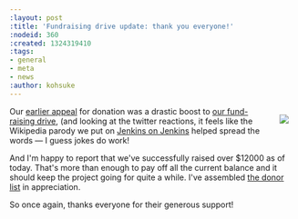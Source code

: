 ```yaml
---
:layout: post
:title: 'Fundraising drive update: thank you everyone!'
:nodeid: 360
:created: 1324319410
:tags:
- general
- meta
- news
:author: kohsuke
---
```

<div style="float:right; margin:1em"><a href="https://www.flickr.com/photos/colinzhu/321306018/">
<img src="https://jenkins-ci.org/sites/default/files/gift.png">
</a></div>

Our <a href="/content/holiday-appeal-please-help-jenkins-pay-project-expense">earlier appeal</a> for donation was a drastic boost to <a href="/donate/">our fund-raising drive</a>, (and looking at the twitter reactions, it feels like the Wikipedia parody we put on <a href="https://ci.jenkins-ci.org/">Jenkins on Jenkins</a> helped spread the words &mdash; I guess jokes do work!

And I'm happy to report that we've successfully raised over $12000 as of today. That's more than enough to pay off all the current balance and it should keep the project going for quite a while. I've assembled <a href="https://wiki.jenkins.io/display/JENKINS/Donors">the donor list</a> in appreciation.

So once again, thanks everyone for their generous support!

